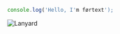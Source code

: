 ```javascript
console.log('Hello, I'm førtext');
```
![Lanyard](https://lanyard.cnrad.dev/api/1222867645238345799)
